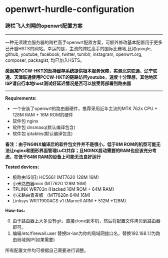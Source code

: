 # openwrt-hurdle-configuration
### 跨栏飞人刘翔的openwrt配置方案
   
----
  
  一种无须建立服务器的跨栏高手openwrt配置方案，可额外修改基本配置用于更多已开启HSTS的网站。幸运的是，主流的跨栏高手的国际比赛地,比如google, github, youtube, facebook, twitter, tumblr, instagram, openwrt.org, composer, packagist, 均已加入HSTS。

**感谢某PCCW-HKT的劫持缓存系统提供根本服务保障，实测北京联通、辽宁联通、天津联通使用PCCW-HKT的链路访问youtube，速度十分理想，其他地区ISP请自行本地host测试好延迟情况是否可以接受再部署到路由器**

----
**Requirements:**

* 一个安装了openwrt的路由器硬件，推荐采用近年主流的MTK 762x CPU + 128M RAM + 16M ROM的硬件
* 软件包 nginx
* 软件包 dnsmasq(默认编译包含)
* 软件包 iptables(默认编译包含)

**备注：由于NGINX编译后的软件包文件并不是很小，低于8M ROM的机型可能无法让nginx和图形界面管理LuCI共存；且NGINX启动需要的RAM也应该充分考虑，在低于64M RAM的设备上可能无法良好运行**

**Tested devices:**

* 极路由1S(旧) HC5661 (MT7620 128M 16M)
* 小米路由器mini (MT7620 128M 16M)
* TPLINK WR703n (Hacked 16M ROM + 64M RAM)
* 小米路由青春版 （MT7628n 64M 16M)
* Linksys WRT1900ACS v1 (Marvell ARM + 512M +128M)

**How-tos:** 

0. 由于路由器上大多没有git，直接clone到本机，然后将配置文件拷贝到路由器即可。
0. 编辑/etc/firewall.user 替换br-lan为你的局域网接口名，替换192.168.1.1为路由局域网IP(如果需要)

所有配置文件均可根据自己需要进行调整。





